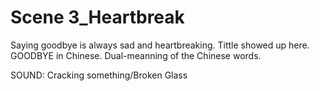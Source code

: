 # Scene 3_Heartbreak

Saying goodbye is always sad and heartbreaking.
Tittle showed up here. GOODBYE in Chinese.
Dual-meanning of the Chinese words.

SOUND: Cracking something/Broken Glass
